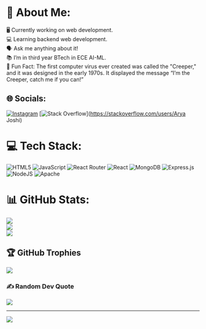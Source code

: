 # 💫 About Me:
🖥️ Currently working on web development.<br>💻 Learning backend web development.<br>🗣️ Ask me anything about it!<br>📚 I’m in third year BTech in ECE AI-ML.<br>🤖 Fun Fact: The first computer virus ever created was called the "Creeper," and it was designed in the early 1970s. It displayed the message “I’m the Creeper, catch me if you can!”


## 🌐 Socials:
[![Instagram](https://img.shields.io/badge/Instagram-%23E4405F.svg?logo=Instagram&logoColor=white)](https://instagram.com/arya_2904) [![Stack Overflow](https://img.shields.io/badge/-Stackoverflow-FE7A16?logo=stack-overflow&logoColor=white)](https://stackoverflow.com/users/Arya Joshi) 

# 💻 Tech Stack:
![HTML5](https://img.shields.io/badge/html5-%23E34F26.svg?style=for-the-badge&logo=html5&logoColor=white) ![JavaScript](https://img.shields.io/badge/javascript-%23323330.svg?style=for-the-badge&logo=javascript&logoColor=%23F7DF1E) ![React Router](https://img.shields.io/badge/React_Router-CA4245?style=for-the-badge&logo=react-router&logoColor=white) ![React](https://img.shields.io/badge/react-%2320232a.svg?style=for-the-badge&logo=react&logoColor=%2361DAFB) ![MongoDB](https://img.shields.io/badge/MongoDB-%234ea94b.svg?style=for-the-badge&logo=mongodb&logoColor=white) ![Express.js](https://img.shields.io/badge/express.js-%23404d59.svg?style=for-the-badge&logo=express&logoColor=%2361DAFB) ![NodeJS](https://img.shields.io/badge/node.js-6DA55F?style=for-the-badge&logo=node.js&logoColor=white) ![Apache](https://img.shields.io/badge/apache-%23D42029.svg?style=for-the-badge&logo=apache&logoColor=white)
# 📊 GitHub Stats:
![](https://github-readme-stats.vercel.app/api?username=GitNinja4988&theme=dark&hide_border=false&include_all_commits=false&count_private=false)<br/>
![](https://github-readme-streak-stats.herokuapp.com/?user=GitNinja4988&theme=dark&hide_border=false)<br/>
![](https://github-readme-stats.vercel.app/api/top-langs/?username=GitNinja4988&theme=dark&hide_border=false&include_all_commits=false&count_private=false&layout=compact)

## 🏆 GitHub Trophies
![](https://github-profile-trophy.vercel.app/?username=GitNinja4988&theme=radical&no-frame=false&no-bg=true&margin-w=4)

### ✍️ Random Dev Quote
![](https://quotes-github-readme.vercel.app/api?type=horizontal&theme=radical)

---
[![](https://visitcount.itsvg.in/api?id=GitNinja4988&icon=0&color=0)](https://visitcount.itsvg.in)

<!-- Proudly created with GPRM ( https://gprm.itsvg.in ) -->
